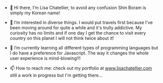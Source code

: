 - 👋 Hi there, I’m Lisa Chatellier, to avoid any confusion Shin Boram is simply my Korean name!
- 👀 I’m interested in diverse things. I would put travels first because I've been moving around for quite a while and it's trully addictive. My curiosity has no limits and if one day I get the chance to visit every country on this planet I will not think twice about it!

  
- 🌱 I’m currently learning all different types of programming languages but I do have a preference for Javascript. The way it changes the whole user experience is mind-blowing!!!

- 📫 How to reach me: check out my portfolio at www.lisachatellier.com still a work in progress but I'm getting there...

<!---
shinboram-90/shinboram-90 is a ✨ special ✨ repository because its `README.md` (this file) appears on your GitHub profile.
--->
